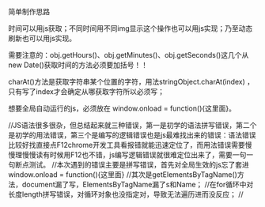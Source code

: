 简单制作思路

时间可以用js获取；不同时间用不同img显示这个操作也可以用js实现；乃至动态刷新也可以用js实现。

需要注意的：obj.getHours()、obj.getMinutes()、obj.getSeconds()这几个从new Date()获取时间的方法必须要加括号！！

charAt()方法是获取字符串某个位置的字符，用法stringObject.charAt(index)   ，只有写了index才会确定从哪获取字符所以必须写；



想要全局自动运行的js，必须放在 window.onload = function(){这里面}。





//JS语法很多很杂，但总结起来就三种错误，第一是初学的语法拼写错误，第二个是初学的用法错误，第三个是编写的逻辑错误也是js最难找出来的错误：语法错误比较好找直接点F12chrome开发工具看报错就能迅速定位了，而用法错误需要慢慢理慢慢读有时候用F12也不错，js编写逻辑错误就很难定位出来了，需要一句一句断点测试。
//本次遇到的错误主要是拼写错误，首先对全局生效的js忘了套进window.onload = function(){这里面}
//其次是getElementsByTagName()方法，document漏了写，ElementsByTagName漏了s和Name；
//在for循环中对长度length拼写错误，对循环对象也没指定对，导致无法遍历进而没反应；
//